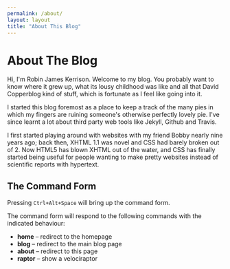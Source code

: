 ```yaml
---
permalink: /about/
layout: layout
title: "About This Blog"
---
```


# About The Blog

Hi, I'm Robin James Kerrison. Welcome to my blog. You probably want to know where it grew up, what its lousy childhood was like and all that David Copperblog kind of stuff, which is fortunate as I feel like going into it.

I started this blog foremost as a place to keep a track of the many pies in which my fingers are ruining someone's otherwise perfectly lovely pie. I've since learnt a lot about third party web tools like Jekyll, Github and Travis.

I first started playing around with websites with my friend Bobby nearly nine years ago; back then, XHTML 1.1 was novel and CSS had barely broken out of 2. Now HTML5 has blown XHTML out of the water, and CSS has finally started being useful for people wanting to make pretty websites instead of scientific reports with hypertext.

## The Command Form

Pressing `Ctrl+Alt+Space` will bring up the command form.

The command form will respond to the following commands with the indicated behaviour:

- **home** – redirect to the homepage
- **blog** – redirect to the main blog page
- **about** – redirect to this page
- **raptor** – show a velociraptor